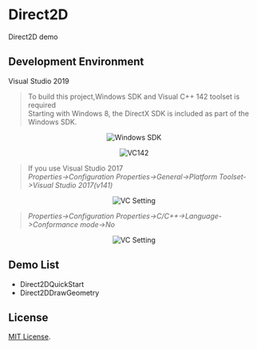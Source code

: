 # Direct2D
Direct2D demo

## Development Environment
Visual Studio 2019 
>To build this project,Windows SDK and Visual C++ 142 toolset is required  
>Starting with Windows 8, the DirectX SDK is included as part of the Windows SDK.  
<p align="center">
 <img align="center" alt="Windows SDK" src="https://github.com/zhaotianff/Direct2D/blob/master/Doc/winsdk.PNG" />
</p>
<p align="center">
 <img align="center" alt="VC142" src="https://github.com/zhaotianff/Direct2D/blob/master/Doc/vc142.PNG" />
</p>

>If you use Visual Studio 2017  
>*Properties->Configuration Properties->General->Platform Toolset->Visual Studio 2017(v141)*  

<p align="center">
 <img align="center" alt="VC Setting" src="https://github.com/zhaotianff/Direct2D/blob/master/Doc/vc_settting.PNG" />
</p>  

>*Properties->Configuration Properties->C/C++->Language->Conformance mode->No*
<p align="center">
 <img align="center" alt="VC Setting" src="https://github.com/zhaotianff/Direct2D/blob/master/Doc/vc_settting_2.PNG" />
</p>

## Demo List
* Direct2DQuickStart
* Direct2DDrawGeometry

## License
[MIT License](LICENSE).



